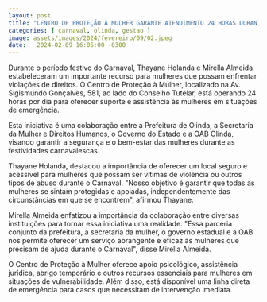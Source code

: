 ```yaml
---
layout: post
title: "CENTRO DE PROTEÇÃO À MULHER GARANTE ATENDIMENTO 24 HORAS DURANTE O CARNAVAL EM OLINDA"
categories: [ carnaval, olinda, gestao ]
image: assets/images/2024/fevereiro/09/02.jpeg
date:   2024-02-09 16:05:00 -0300
---
```

Durante o período festivo do Carnaval, Thayane Holanda e Mirella Almeida estabeleceram um importante recurso para mulheres que possam enfrentar violações de direitos. O Centro de Proteção à Mulher, localizado na Av. Sigismundo Gonçalves, 581, ao lado do Conselho Tutelar, está operando 24 horas por dia para oferecer suporte e assistência às mulheres em situações de emergência.

Esta iniciativa é uma colaboração entre a Prefeitura de Olinda, a Secretaria da Mulher e Direitos Humanos, o Governo do Estado e a OAB Olinda, visando garantir a segurança e o bem-estar das mulheres durante as festividades carnavalescas.

Thayane Holanda, destacou a importância de oferecer um local seguro e acessível para mulheres que possam ser vítimas de violência ou outros tipos de abuso durante o Carnaval. "Nosso objetivo é garantir que todas as mulheres se sintam protegidas e apoiadas, independentemente das circunstâncias em que se encontrem", afirmou Thayane.

Mirella Almeida enfatizou a importância da colaboração entre diversas instituições para tornar essa iniciativa uma realidade. "Essa parceria conjunto da prefeitura, a secretaria da mulher, o governo estadual e a OAB nos permite oferecer um serviço abrangente e eficaz às mulheres que precisam de ajuda durante o Carnaval", disse Mirella Almeida.

O Centro de Proteção à Mulher oferece apoio psicológico, assistência jurídica, abrigo temporário e outros recursos essenciais para mulheres em situações de vulnerabilidade. Além disso, está disponível uma linha direta de emergência para casos que necessitam de intervenção imediata.